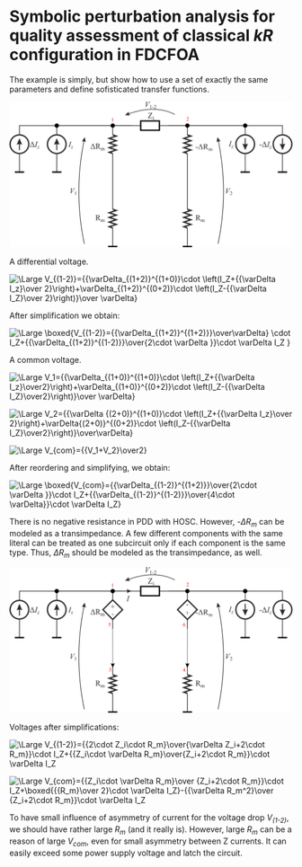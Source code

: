 # Symbolic perturbation analysis for quality assessment of classical *kR* configuration in FDCFOA

The example is simply, but show how to use a set of exactly the same parameters and define sofisticated transfer functions.

![Circuit diagram](Perturbation.svg)

A differential voltage.

![\Large V_{(1-2)}={{\varDelta_{(1+2)}^{(1+0)}\cdot \left(I_Z+{{\varDelta I_z}\over 2}\right)+\varDelta_{(1+2)}^{(0+2)}\cdot \left(I_Z-{{\varDelta I_Z}\over 2}\right)}\over \varDelta}](https://render.githubusercontent.com/render/math?math=%5CLarge%20V_%7B(1-2)%7D%3D%7B%7B%5CvarDelta_%7B(1%2B2)%7D%5E%7B(1%2B0)%7D%5Ccdot%20%5Cleft(I_Z%2B%7B%7B%5CvarDelta%20I_z%7D%5Cover%202%7D%5Cright)%2B%5CvarDelta_%7B(1%2B2)%7D%5E%7B(0%2B2)%7D%5Ccdot%20%5Cleft(I_Z-%7B%7B%5CvarDelta%20I_Z%7D%5Cover%202%7D%5Cright)%7D%5Cover%20%5CvarDelta%7D)
<!-- $V_{(1-2)}={{\varDelta_{(1+2)}^{(1+0)}\cdot \left(I_Z+{{\varDelta I_z}\over 2}\right)+\varDelta_{(1+2)}^{(0+2)}\cdot \left(I_Z-{{\varDelta I_Z}\over 2}\right)}\over \varDelta}$ -->

After simplification we obtain:

![\Large \boxed{V_{(1-2)}={{\varDelta_{(1+2)}^{(1+2)}}\over\varDelta} \cdot I_Z+{{\varDelta_{(1+2)}^{(1-2)}}\over{2\cdot \varDelta }}\cdot \varDelta I_Z }](https://render.githubusercontent.com/render/math?math=%5CLarge%20%5Cboxed%7BV_%7B(1-2)%7D%3D%7B%7B%5CvarDelta_%7B(1%2B2)%7D%5E%7B(1%2B2)%7D%7D%5Cover%5CvarDelta%7D%20%5Ccdot%20I_Z%2B%7B%7B%5CvarDelta_%7B(1%2B2)%7D%5E%7B(1-2)%7D%7D%5Cover%7B2%5Ccdot%20%5CvarDelta%20%7D%7D%5Ccdot%20%5CvarDelta%20I_Z%20%7D)
<!-- $\boxed{V_{(1-2)}={{\varDelta_{(1+2)}^{(1+2)}}\over\varDelta} \cdot I_Z+{{\varDelta_{(1+2)}^{(1-2)}}\over{2\cdot \varDelta }}\cdot \varDelta I_Z }$ -->

A common voltage.

![\Large V_1={{\varDelta_{(1+0)}^{(1+0)}\cdot \left(I_Z+{{\varDelta I_z}\over2}\right)+\varDelta_{(1+0)}^{(0+2)}\cdot \left(I_Z-{{\varDelta I_Z}\over2}\right)}\over \varDelta}](https://render.githubusercontent.com/render/math?math=%5CLarge%20V_1%3D%7B%7B%5CvarDelta_%7B(1%2B0)%7D%5E%7B(1%2B0)%7D%5Ccdot%20%5Cleft(I_Z%2B%7B%7B%5CvarDelta%20I_z%7D%5Cover2%7D%5Cright)%2B%5CvarDelta_%7B(1%2B0)%7D%5E%7B(0%2B2)%7D%5Ccdot%20%5Cleft(I_Z-%7B%7B%5CvarDelta%20I_Z%7D%5Cover2%7D%5Cright)%7D%5Cover%20%5CvarDelta%7D)
<!-- $V_1={{\varDelta_{(1+0)}^{(1+0)}\cdot \left(I_Z+{{\varDelta I_z}\over2}\right)+\varDelta_{(1+0)}^{(0+2)}\cdot \left(I_Z-{{\varDelta I_Z}\over2}\right)}\over \varDelta}$ -->

![\Large V_2={{\varDelta _{(2+0)}^{(1+0)}\cdot \left(I_Z+{{\varDelta I_z}\over 2}\right)+\varDelta_{(2+0)}^{(0+2)}\cdot \left(I_Z-{{\varDelta I_Z}\over2}\right)}\over\varDelta}](https://render.githubusercontent.com/render/math?math=%5CLarge%20V_2%3D%7B%7B%5CvarDelta%20_%7B(2%2B0)%7D%5E%7B(1%2B0)%7D%5Ccdot%20%5Cleft(I_Z%2B%7B%7B%5CvarDelta%20I_z%7D%5Cover%202%7D%5Cright)%2B%5CvarDelta_%7B(2%2B0)%7D%5E%7B(0%2B2)%7D%5Ccdot%20%5Cleft(I_Z-%7B%7B%5CvarDelta%20I_Z%7D%5Cover2%7D%5Cright)%7D%5Cover%5CvarDelta%7D)
<!-- $V_2={{\varDelta _{(2+0)}^{(1+0)}\cdot \left(I_Z+{{\varDelta I_z}\over 2}\right)+\varDelta_{(2+0)}^{(0+2)}\cdot \left(I_Z-{{\varDelta I_Z}\over2}\right)}\over\varDelta}$ -->
![\Large V_{com}={{V_1+V_2}\over2}](https://render.githubusercontent.com/render/math?math=%5CLarge%20V_%7Bcom%7D%3D%7B%7BV_1%2BV_2%7D%5Cover2%7D)
<!-- $V_{com}={{V_1+V_2}\over2}$ -->

After reordering and simplifying, we obtain:

![\Large \boxed{V_{com}={{\varDelta_{(1-2)}^{(1+2)}}\over{2\cdot \varDelta }}\cdot I_Z+{{\varDelta_{(1-2)}^{(1-2)}}\over{4\cdot \varDelta}}\cdot \varDelta I_Z}](https://render.githubusercontent.com/render/math?math=%5CLarge%20%5Cboxed%7BV_%7Bcom%7D%3D%7B%7B%5CvarDelta_%7B(1-2)%7D%5E%7B(1%2B2)%7D%7D%5Cover%7B2%5Ccdot%20%5CvarDelta%20%7D%7D%5Ccdot%20I_Z%2B%7B%7B%5CvarDelta_%7B(1-2)%7D%5E%7B(1-2)%7D%7D%5Cover%7B4%5Ccdot%20%5CvarDelta%7D%7D%5Ccdot%20%5CvarDelta%20I_Z%7D)
<!-- $\boxed{V_{com}={{\varDelta_{(1-2)}^{(1+2)}}\over{2\cdot \varDelta }}\cdot I_Z+{{\varDelta_{(1-2)}^{(1-2)}}\over{4\cdot \varDelta}}\cdot \varDelta I_Z}$ -->

There is no negative resistance in PDD with HOSC. However, *-ΔR<sub>m</sub>* can be modeled as a transimpedance. A few different components with the same literal can be treated as one subcircuit only if each component is the same type. Thus, *ΔR<sub>m</sub>* should be modeled as the transimpedance, as well.

![Circuit Diagram](Perturbation%20-%20macro.svg)

Voltages after simplifications:

![\Large V_{(1-2)}={{2\cdot Z_i\cdot R_m}\over{\varDelta Z_i+2\cdot R_m}}\cdot I_Z+{{Z_i\cdot \varDelta R_m}\over{Z_i+2\cdot R_m}}\cdot \varDelta I_Z](https://render.githubusercontent.com/render/math?math=%5CLarge%20V_%7B(1-2)%7D%3D%7B%7B2%5Ccdot%20Z_i%5Ccdot%20R_m%7D%5Cover%7B%5CvarDelta%20Z_i%2B2%5Ccdot%20R_m%7D%7D%5Ccdot%20I_Z%2B%7B%7BZ_i%5Ccdot%20%5CvarDelta%20R_m%7D%5Cover%7BZ_i%2B2%5Ccdot%20R_m%7D%7D%5Ccdot%20%5CvarDelta%20I_Z)
<!-- $V_{(1-2)}={{2\cdot Z_i\cdot R_m}\over{\varDelta Z_i+2\cdot R_m}}\cdot I_Z+{{Z_i\cdot \varDelta R_m}\over{Z_i+2\cdot R_m}}\cdot \varDelta I_Z$ -->

![\Large V_{com}={{Z_i\cdot \varDelta R_m}\over {Z_i+2\cdot R_m}}\cdot I_Z+\boxed{{{R_m}\over 2}\cdot \varDelta I_Z}-{{\varDelta R_m^2}\over {Z_i+2\cdot R_m}}\cdot \varDelta I_Z](https://render.githubusercontent.com/render/math?math=%5CLarge%20V_%7Bcom%7D%3D%7B%7BZ_i%5Ccdot%20%5CvarDelta%20R_m%7D%5Cover%20%7BZ_i%2B2%5Ccdot%20R_m%7D%7D%5Ccdot%20I_Z%2B%5Cboxed%7B%7B%7BR_m%7D%5Cover%202%7D%5Ccdot%20%5CvarDelta%20I_Z%7D-%7B%7B%5CvarDelta%20R_m%5E2%7D%5Cover%20%7BZ_i%2B2%5Ccdot%20R_m%7D%7D%5Ccdot%20%5CvarDelta%20I_Z)
<!-- $V_{com}={{Z_i\cdot \varDelta R_m}\over {Z_i+2\cdot R_m}}\cdot I_Z+\boxed{{{R_m}\over 2}\cdot \varDelta I_Z}-{{\varDelta R_m^2}\over {Z_i+2\cdot R_m}}\cdot \varDelta I_Z$ -->

To have small influence of asymmetry of current for the voltage drop *V<sub>(1-2)</sub>*, we should have rather large *R<sub>m</sub>* (and it really is). However, large *R<sub>m</sub>* can be a reason of large *V<sub>com</sub>*, even for small asymmetry between Z currents. It can easily exceed some power supply voltage and latch the circuit.

